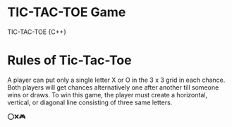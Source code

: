 # TIC-TAC-TOE Game
TIC-TAC-TOE {C++}

# Rules of Tic-Tac-Toe

A player can put only a single letter X or O in the 3 x 3 grid in each chance. Both players will get chances alternatively one after another till someone wins or draws. To win this game, the player must create a horizontal, vertical, or diagonal line consisting of three same letters.

⭕❌🎮

